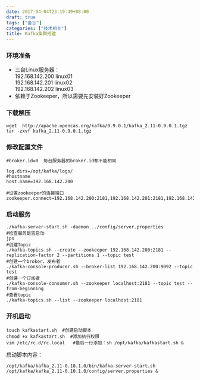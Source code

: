 ```yaml
---
date: 2017-04-04T23:19:49+08:00
draft: true
tags: ["备忘"]
categories: ["技术相关"]
title: Kafka集群搭建
---
```


### 环境准备
- 三台Linux服务器：  
192.168.142.200 linux01  
192.168.142.201 linux02  
192.168.142.202 linux03  
- 依赖于Zookeeper，所以需要先安装好Zookeeper

### 下载解压
```
wget  http://apache.opencas.org/kafka/0.9.0.1/kafka_2.11-0.9.0.1.tgz
tar -zxvf kafka_2.11-0.9.0.1.tgz
```

### 修改配置文件
```
#broker.id=0  每台服务器的broker.id都不能相同

log.dirs=/opt/kafka/logs/
#hostname
host.name=192.168.142.200

#设置zookeeper的连接端口
zookeeper.connect=192.168.142.200:2181,192.168.142.201:2181,192.168.142.202:2181
```

### 启动服务
```
./kafka-server-start.sh -daemon ../config/server.properties
#检查服务是否启动
jps
#创建Topic
./kafka-topics.sh --create --zookeeper 192.168.142.200:2181 --replication-factor 2 --partitions 1 --topic test
#创建一个broker，发布者
./kafka-console-producer.sh --broker-list 192.168.142.200:9092 --topic test
#创建一个订阅者
./kafka-console-consumer.sh --zookeeper localhost:2181 --topic test --from-beginning
#查看topic
./kafka-topics.sh --list --zookeeper localhost:2181
```

### 开机启动
```
touch kafkastart.sh  #创建启动脚本
chmod +x kafkastart.sh  #添加执行权限
vim /etc/rc.d/rc.local   #最后一行添加：sh /opt/kafka/kafkastart.sh & 
```
启动脚本内容：
```
/opt/kafka/kafka_2.11-0.10.1.0/bin/kafka-server-start.sh /opt/kafka/kafka_2.11-0.10.1.0/config/server.properties &
```